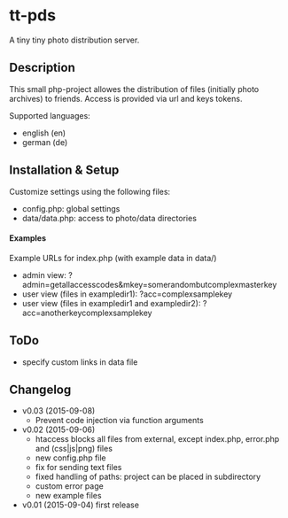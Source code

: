 # tt-pds
A tiny tiny photo distribution server.

## Description

This small php-project allowes the distribution of files (initially photo archives) to friends. Access is provided via url and keys tokens. 
 
Supported languages:
 * english (en)
 * german (de)
 
## Installation & Setup

Customize settings using the following files:
 * config.php: global settings
 * data/data.php: access to photo/data directories
 
#### Examples

Example URLs for index.php (with example data in data/)
 * admin view: ?admin=getallaccesscodes&mkey=somerandombutcomplexmasterkey
 * user view (files in exampledir1): ?acc=complexsamplekey
 * user view (files in exampledir1 and exampledir2): ?acc=anotherkeycomplexsamplekey

## ToDo

 * specify custom links in data file

## Changelog
 * v0.03 (2015-09-08)
   * Prevent code injection via function arguments
 * v0.02 (2015-09-06)
   * htaccess blocks all files from external, except index.php, error.php and (css|js|png) files
   * new config.php file
   * fix for sending text files
   * fixed handling of paths: project can be placed in subdirectory
   * custom error page
   * new example files
 * v0.01 (2015-09-04) first release
